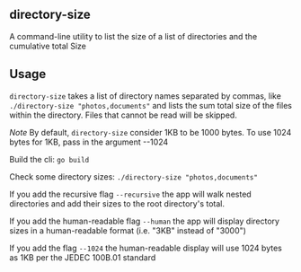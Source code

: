 ## directory-size
A command-line utility to list the size of a list of directories and the cumulative total Size

## Usage

`directory-size` takes a list of directory names separated by commas, like `./directory-size "photos,documents"` and lists the sum total size of the files within the directory. Files that cannot be read will be skipped.

_Note_ By default, `directory-size` consider 1KB to be 1000 bytes. To use 1024 bytes for 1KB, pass in the argument --1024

Build the cli:
`go build`

Check some directory sizes:
`./directory-size "photos,documents"`

If you add the recursive flag `--recursive` the app will walk nested directories and add their sizes to the root directory's total.

If you add the human-readable flag `--human` the app will display directory sizes in a human-readable format (i.e. "3KB" instead of "3000")

If you add the flag `--1024` the human-readable display will use 1024 bytes as 1KB per the JEDEC 100B.01 standard
